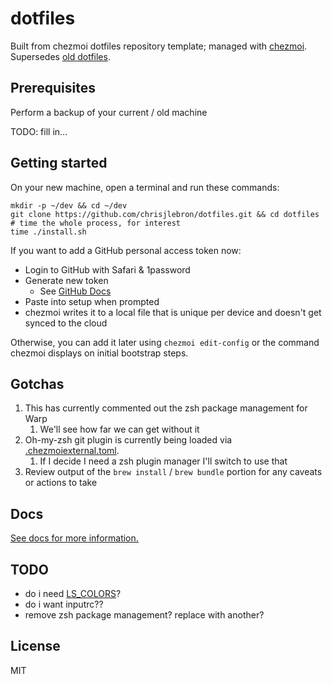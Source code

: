 # dotfiles

Built from chezmoi dotfiles repository template; managed with [chezmoi](https://chezmoi.io/).
Supersedes [old dotfiles](https://github.com/chrisjlebron/dotfiles-old).

## Prerequisites

Perform a backup of your current / old machine

TODO: fill in…

## Getting started

On your new machine, open a terminal and run these commands:

```shell
mkdir -p ~/dev && cd ~/dev
git clone https://github.com/chrisjlebron/dotfiles.git && cd dotfiles
# time the whole process, for interest
time ./install.sh
```

If you want to add a GitHub personal access token now:

- Login to GitHub with Safari & 1password
- Generate new token
  - See [GitHub Docs](https://docs.github.com/en/authentication/keeping-your-account-and-data-secure/managing-your-personal-access-tokens)
- Paste into setup when prompted
- chezmoi writes it to a local file that is unique per device and doesn't get synced to the cloud

Otherwise, you can add it later using `chezmoi edit-config` or the command chezmoi displays on initial bootstrap steps.

## Gotchas

1. This has currently commented out the zsh package management for Warp
   1. We'll see how far we can get without it
2. Oh-my-zsh git plugin is currently being loaded via [.chezmoiexternal.toml](/.chezmoiexternal.toml).
   1. If I decide I need a zsh plugin manager I'll switch to use that
3. Review output of the `brew install` / `brew bundle` portion for any caveats or actions to take

## Docs

[See docs for more information.](/docs/)

## TODO

- do i need [LS_COLORS](https://github.com/trapd00r/LS_COLORS)?
- do i want inputrc??
- remove zsh package management? replace with another?

## License

MIT
